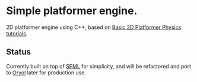 # Simple platformer engine.

2D platformer engine using C++, based on [Basic 2D Platformer Physics tutorials](https://gamedevelopment.tutsplus.com/series/basic-2d-platformer-physics--cms-998).

## Status

Currently built on top of [SFML](http://www.sfml-dev.org/) for simplicity, and will be refactored and port to [Oryol](https://github.com/floooh/oryol) later for production use.
